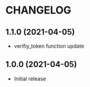 # CHANGELOG

## 1.1.0 (2021-04-05)

- verifiy_token function update


## 1.0.0 (2021-04-05)

- Initial release
